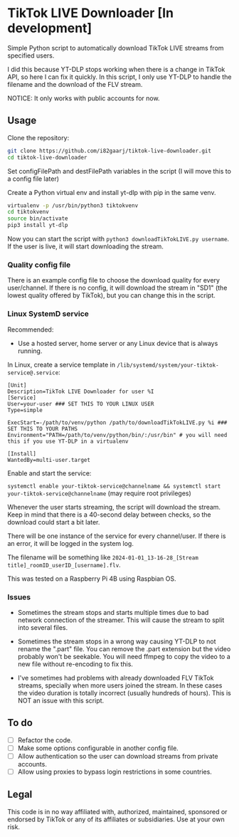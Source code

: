 # TikTok LIVE Downloader [In development]
Simple Python script to automatically download TikTok LIVE streams from specified users.

I did this because YT-DLP stops working when there is a change in TikTok API, so here I can fix it quickly. In this script, I only use YT-DLP to handle the filename and the download of the FLV stream.

NOTICE: It only works with public accounts for now.

<!--<div align="center">
  
![Python](https://img.shields.io/badge/python-3670A0?style=for-the-badge&logo=python&logoColor=ffdd54)
![GitHub last commit](https://img.shields.io/github/last-commit/i82gaarj/tiktok-live-downloader?style=for-the-badge)
![GitHub repo size](https://img.shields.io/github/repo-size/i82gaarj/tiktok-live-downloader?style=for-the-badge)
![GitHub code size in bytes](https://img.shields.io/github/languages/code-size/i82gaarj/tiktok-live-downloader?style=for-the-badge)

</div>-->

## Usage
Clone the repository:

```bash
git clone https://github.com/i82gaarj/tiktok-live-downloader.git
cd tiktok-live-downloader
```
Set configFilePath and destFilePath variables in the script (I will move this to a config file later)

Create a Python virtual env and install yt-dlp with pip in the same venv.
```bash
virtualenv -p /usr/bin/python3 tiktokvenv
cd tiktokvenv
source bin/activate
pip3 install yt-dlp
```

Now you can start the script with ```python3 downloadTikTokLIVE.py username```. If the user is live, it will start downloading the stream.

### Quality config file
There is an example config file to choose the download quality for every user/channel. If there is no config, it will download the stream in "SD1" (the lowest quality offered by TikTok), but you can change this in the script.

### Linux SystemD service
Recommended:
- Use a hosted server, home server or any Linux device that is always running.

In Linux, create a service template in ```/lib/systemd/system/your-tiktok-service@.service```:

```
[Unit]
Description=TikTok LIVE Downloader for user %I
[Service]
User=your-user ### SET THIS TO YOUR LINUX USER
Type=simple

ExecStart=-/path/to/venv/python /path/to/downloadTikTokLIVE.py %i ### SET THIS TO YOUR PATHS
Environment="PATH=/path/to/venv/python/bin/:/usr/bin" # you will need this if you use YT-DLP in a virtualenv

[Install]
WantedBy=multi-user.target
```

Enable and start the service:

```systemctl enable your-tiktok-service@channelname && systemctl start your-tiktok-service@channelname``` (may require root privileges)

Whenever the user starts streaming, the script will download the stream. Keep in mind that there is a 40-second delay between checks, so the download could start a bit later.

There will be one instance of the service for every channel/user. If there is an error, it will be logged in the system log.

The filename will be something like ```2024-01-01_13-16-28_[Stream title]_roomID_userID_[username].flv```.

This was tested on a Raspberry Pi 4B using Raspbian OS.

### Issues

- Sometimes the stream stops and starts multiple times due to bad network connection of the streamer. This will cause the stream to split into several files.

- Sometimes the stream stops in a wrong way causing YT-DLP to not rename the ".part" file. You can remove the .part extension but the video probably won't be seekable. You will need ffmpeg to copy the video to a new file without re-encoding to fix this.

- I've sometimes had problems with already downloaded FLV TikTok streams, specially when more users joined the stream. In these cases the video duration is totally incorrect (usually hundreds of hours). This is NOT an issue with this script.

## To do
- [ ] Refactor the code.
- [ ] Make some options configurable in another config file.
- [ ] Allow authentication so the user can download streams from private accounts.
- [ ] Allow using proxies to bypass login restrictions in some countries.

## Legal
This code is in no way affiliated with, authorized, maintained, sponsored or endorsed by TikTok or any of its affiliates or subsidiaries. Use at your own risk.
